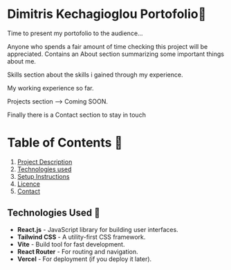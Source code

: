 # Dimitris Kechagioglou Portofolio💼
Time to present my portofolio to the audience... 

Anyone who spends a fair amount of time checking this project will be appreciated.
Contains an About section summarizing some important things about me. 

Skills section about the skills i gained through my experience. 

My working experience so far. 

Projects section --> Coming SOON.

Finally there is a Contact section to stay in touch

# Table of Contents 🚀
1. [Project Description](#project-description)
2. [Technologies used](#technologies-used)
3. [Setup Instructions](#setup-instructions)
4. [Licence](#licence)
5. [Contact](#contact)


## Technologies Used 🔧

- **React.js** - JavaScript library for building user interfaces.
- **Tailwind CSS** - A utility-first CSS framework.
- **Vite** - Build tool for fast development.
- **React Router** - For routing and navigation.
- **Vercel** - For deployment (if you deploy it later).



